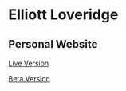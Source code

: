 # Elliott Loveridge
## Personal Website

[Live Version](https://eloveridge.com)

[Beta Version](https://elliottloveridge.github.io/test-website/)

